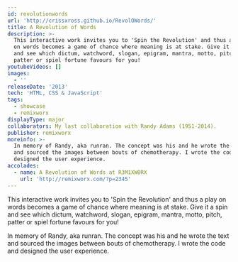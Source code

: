 ```yaml
---
id: revolutionwords
url: 'http://crissxross.github.io/RevolOWords/'
title: A Revolution of Words
description: >-
  This interactive work invites you to 'Spin the Revolution' and thus a play
  on words becomes a game of chance where meaning is at stake. Give it a spin
  and see which dictum, watchword, slogan, epigram, mantra, motto, pitch,
  patter or spiel fortune favours for you!
youtubeVideos: []
images:
  - ''
releaseDate: '2013'
tech: 'HTML, CSS & JavaScript'
tags:
  - showcase
  - remixworx
displayType: major
collaborators: My last collaboration with Randy Adams (1951-2014).
publisher: remixworx
moreinfo: >-
  In memory of Randy, aka runran. The concept was his and he wrote the text
  and sourced the images between bouts of chemotherapy. I wrote the code and
  designed the user experience.
accolades:
  - name: A Revolution of Words at R3M1XW0RX
    url: 'http://remixworx.com/?p=2345'
---
```



This interactive work invites you to 'Spin the Revolution' and thus a play on words becomes a game of chance where meaning is at stake. Give it a spin and see which dictum, watchword, slogan, epigram, mantra, motto, pitch, patter or spiel fortune favours for you!

In memory of Randy, aka runran. The concept was his and he wrote the text and sourced the images between bouts of chemotherapy. I wrote the code and designed the user experience.

